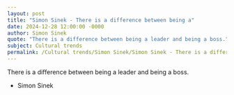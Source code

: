 ```yaml
---
layout: post
title: "Simon Sinek - There is a difference between being a"
date: 2024-12-28 12:00:00 -0000
author: Simon Sinek
quote: "There is a difference between being a leader and being a boss."
subject: Cultural trends
permalink: /Cultural trends/Simon Sinek/Simon Sinek - There is a difference between being a
---
```


There is a difference between being a leader and being a boss.

- Simon Sinek
